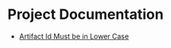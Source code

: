 # Project Documentation
* [Artifact Id Must be in Lower Case](https://github.community/t/gradle-maven-deploy-failing-with-422-unprocessable-entity/137299/3) 